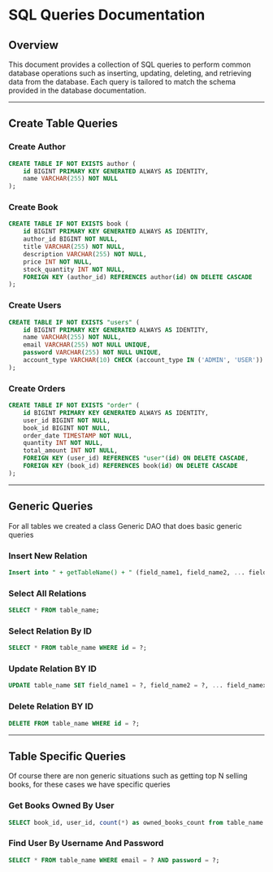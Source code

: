 # SQL Queries Documentation

## Overview

This document provides a collection of SQL queries to perform common database operations such as inserting, updating, deleting, and retrieving data from the database. Each query is tailored to match the schema provided in the database documentation.

---

## Create Table Queries

### Create Author
```sql
CREATE TABLE IF NOT EXISTS author (
    id BIGINT PRIMARY KEY GENERATED ALWAYS AS IDENTITY,
    name VARCHAR(255) NOT NULL
);
```

### Create Book
```sql
CREATE TABLE IF NOT EXISTS book (
    id BIGINT PRIMARY KEY GENERATED ALWAYS AS IDENTITY,
    author_id BIGINT NOT NULL,
    title VARCHAR(255) NOT NULL,
    description VARCHAR(255) NOT NULL,
    price INT NOT NULL,
    stock_quantity INT NOT NULL,
    FOREIGN KEY (author_id) REFERENCES author(id) ON DELETE CASCADE
);
```

### Create Users
```sql
CREATE TABLE IF NOT EXISTS "users" (
    id BIGINT PRIMARY KEY GENERATED ALWAYS AS IDENTITY,
    name VARCHAR(255) NOT NULL,
    email VARCHAR(255) NOT NULL UNIQUE,
    password VARCHAR(255) NOT NULL UNIQUE,
    account_type VARCHAR(10) CHECK (account_type IN ('ADMIN', 'USER')) NOT NULL
);
```

### Create Orders
```sql
CREATE TABLE IF NOT EXISTS "order" (
    id BIGINT PRIMARY KEY GENERATED ALWAYS AS IDENTITY,
    user_id BIGINT NOT NULL,
    book_id BIGINT NOT NULL,
    order_date TIMESTAMP NOT NULL,
    quantity INT NOT NULL,
    total_amount INT NOT NULL,
    FOREIGN KEY (user_id) REFERENCES "user"(id) ON DELETE CASCADE,
    FOREIGN KEY (book_id) REFERENCES book(id) ON DELETE CASCADE
);
```

---

## Generic Queries

For all tables we created a class Generic DAO that does basic generic queries

### Insert New Relation
```sql
Insert into " + getTableName() + " (field_name1, field_name2, ... field_nameX) values (?, ?, ... ?)
```

### Select All Relations
```sql
SELECT * FROM table_name;
```

### Select Relation By ID
```sql
SELECT * FROM table_name WHERE id = ?;
```

### Update Relation BY ID
```sql
UPDATE table_name SET field_name1 = ?, field_name2 = ?, ... field_namex = ? WHERE id = ?
```

### Delete Relation BY ID
```sql
DELETE FROM table_name WHERE id = ?;
```

---

## Table Specific Queries

Of course there are non generic situations such as getting top N selling books, for these cases we have specific queries

### Get Books Owned By User
```sql
SELECT book_id, user_id, count(*) as owned_books_count from table_name WHERE user_id = ? group by book_id, user_id;
```

### Find User By Username And Password
```sql
SELECT * FROM table_name WHERE email = ? AND password = ?;
```